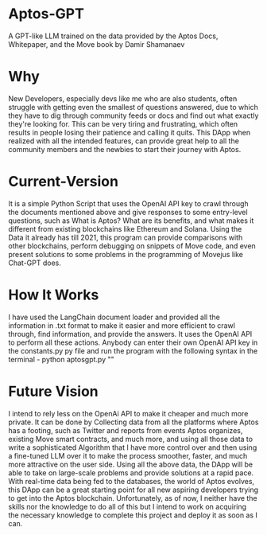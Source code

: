 # Aptos-GPT
A GPT-like LLM trained on the data provided by the Aptos Docs, Whitepaper, and the Move book by Damir Shamanaev

# Why
New Developers, especially devs like me who are also students, often struggle with getting even the smallest of questions answered, due to which they have to dig through 
community feeds or docs and find out what exactly they're looking for. This can be very tiring and frustrating, which often results in people losing their patience and calling it quits.
This DApp when realized with all the intended features, can provide great help to all the community members and the newbies to start their journey with Aptos.

# Current-Version
It is a simple Python Script that uses the OpenAI API key to crawl through the documents mentioned above and give responses to some entry-level questions, such as 
What is Aptos? What are its benefits, and what makes it different from existing blockchains like Ethereum and Solana. Using the Data it already has till 2021, this program 
can provide comparisons with other blockchains, perform debugging on snippets of Move code, and even present solutions to some problems in the programming of Movejus like Chat-GPT does.

# How It Works
I have used the LangChain document loader and provided all the information in .txt format to make it easier and more efficient to crawl through, find information, and provide the answers.
It uses the OpenAI API to perform all these actions. Anybody can enter their own OpenAI API key in the constants.py py file and run the program with the following syntax in the terminal - 
                                                python aptosgpt.py "<Question>"

# Future Vision
I intend to rely less on the OpenAi API to make it cheaper and much more private. It can be done by Collecting data from all the platforms where Aptos has a footing, such as Twitter 
and reports from events Aptos organizes, existing Move smart contracts, and much more, and using all those data to write a sophisticated Algorithm that I have more control over 
and then using a fine-tuned LLM over it to make the process smoother, faster, and much more attractive on the user side.
Using all the above data, the DApp will be able to take on large-scale problems and provide solutions at a rapid pace. With real-time data being fed to the databases, the world of Aptos 
evolves, this DApp can be a great starting point for all new aspiring developers trying to get into the Aptos blockchain.
Unfortunately, as of now, I neither have the skills nor the knowledge to do all of this but I intend to work on acquiring the necessary knowledge to 
complete this project and deploy it as soon as I can.
